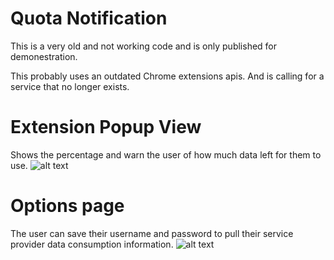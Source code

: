 # Quota Notification
This is a very old and not working code and is only published for demonestration.

This probably uses an outdated Chrome extensions apis. And is calling for a service
that no longer exists.

# Extension Popup View
Shows the percentage and warn the user of how much data left for them to use.
![alt text](https://googledrive.com/host/0B9qF9jxAyahXSmVoSGpMU291bkk/Images/noquota-extension.png "Extension Popup View")

# Options page
The user can save their username and password to pull their service provider data consumption information.
![alt text](https://googledrive.com/host/0B9qF9jxAyahXSmVoSGpMU291bkk/Images/noquota-extension-options-page.png "Extension Popup View")

